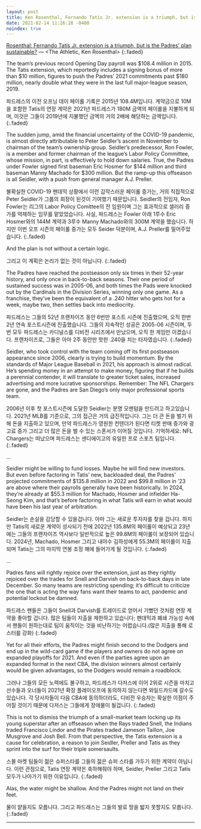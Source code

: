 ```yaml
---
layout: post
title: Ken Rosenthal, Fernando Tatis Jr. extension is a triumph, but is the Padres' plan sustainable
date: 2021-02-14 11:26:28 -0400
noindex: true
---
```


[Rosenthal: Fernando Tatis Jr. extension is a triumph, but is the Padres’ plan sustainable?](https://theathletic.com/2395916/2021/02/18/rosenthal-fernando-tatis-jr-extension-is-a-triumph-but-is-the-padres-plan-sustainable/) &mdash; <The Athletic, Ken Rosenthal>
{:.faded}

The team’s previous record Opening Day payroll was $108.4 million in 2015. The Tatis extension, which reportedly includes a signing bonus of more than $10 million, figures to push the Padres’ 2021 commitments past $180 million, nearly double what they were in the last full major-league season, 2019.

파드레스의 이전 오프닝 데이 페이롤 기록은 2015년 108.4M입니다. 계약금으로 10M을 포함한 Tatis의 연장 계약은 2021년 파드레스가 180M 금액의 페이롤을 지불하게 되며, 이것은 그들이 2019년에 지불했던 금액의 거의 2배에 해당하는 금액입니다.
{:.faded}

The sudden jump, amid the financial uncertainty of the COVID-19 pandemic, is almost directly attributable to Peter Seidler’s ascent in November to chairman of the team’s ownership group. Seidler’s predecessor, Ron Fowler, is a member and former chairman of the league’s Labor Policy Committee, whose mission, in part, is effectively to hold down salaries. True, the Padres under Fowler signed first baseman Eric Hosmer for $144 million and third baseman Manny Machado for $300 million. But the ramp-up this offseason is all Seidler, with a push from general manager A.J. Preller.

불확실한 COVID-19 펜데믹 상황에서 이런 갑작스러운 페이롤 증가는, 거의 직접적으로 Peter Seidler가 그룹의 회장이 된것이 기여했기 때문입니다. Seidler의 전임자, Ron Fowler는 리그의 Labor Policy Comittee의 전 임원이며 그는 효과적으로 샐러리 증가를 억제하는 임무를 맡았었습니다. 사실, 파드레스는 Fowler 아래 1루수 Eric Hosmer와의 144M 계약과 3루수 Manny Machado와의 300M 계약을 했습니다. 하지만 이번 오프 시즌의 페이롤 증가는 모두 Seider 덕분이며, A.J. Preller를 밀어주었습니다.
{:.faded}

And the plan is not without a certain logic.

그리고 이 계획은 논리가 없는 것이 아닙니다.
{:.faded}

The Padres have reached the postseason only six times in their 52-year history, and only once in back-to-back seasons. Their one period of sustained success was in 2005-06, and both times the Pads were knocked out by the Cardinals in the Division Series, winning only one game. As a franchise, they’ve been the equivalent of a .240 hitter who gets hot for a week, maybe two, then settles back into mediocrity.

파드레스는 그들의 52년 프랜차이즈 동안 6번만 포스트 시즌에 진출했으며, 오직 한번 2년 연속 포스트시즌에 진출했습니다. 그들의 지속적인 성공은 2005-06 시즌이며, 두 번 모두 파드레스는 카디널스를 디비전 시리즈에서 만났으며, 오직 한 게임만 이겼습니다. 프랜차이즈로, 그들은 아마 2주 동안만 핫한 .240을 치는 타자였습니다.
{:.faded}

Seidler, who took control with the team coming off its first postseason appearance since 2006, clearly is trying to build momentum. By the standards of Major League Baseball in 2021, his approach is almost radical. He’s spending money in an attempt to make money, figuring that if he builds a perennial contender, it will translate to greater ticket sales, increased advertising and more lucrative sponsorships. Remember: The NFL Chargers are gone, and the Padres are San Diego’s only major professional sports team.

2006년 이후 첫 포스트시즌에 도달한 Seidler는 분명 모멘텀을 만드려고 하고있습니다. 2021년 MLB를 기준으로, 그의 접근은 거의 급진적입니다. 그는 더 큰 돈을 벌기 위해 돈을 지출하고 있으며, 만약 파드레스가 영원한 컨텐더가 된다면 티켓 판매 증가와 광고료 증가 그리고 더 많은 돈을 벌 수 있는 스폰서가 이어질 것입니다. 기억하세요: NFL Chargers는 떠났으며 파드레스는 센디에이고의 유일한 프로 스포츠 팀입니다.
{:.faded}

...

Seidler might be willing to fund losses. Maybe he will find new investors. But even before factoring in Tatis’ new, backloaded deal, the Padres’ projected commitments of $135.8 million in 2022 and $99.8 million in ’23 are above where their payrolls generally have been historically. In 2024, they’re already at $55.3 million for Machado, Hosmer and infielder Ha-Seong Kim, and that’s before factoring in what Tatis will earn in what would have been his last year of arbitration.

Seidler는 손실을 감당할 수 있을겁니다. 아마 그는 새로운 투자자를 찾을 겁니다. 하지만 Tatis의 새로운 계약이 성사되기 전에 2022년 135.8M의 페이롤이 예상되고 23년에는 그들의 프랜차이즈 역사보다 일반적으로 높은 99.8M의 페이롤이 보장되어 있습니다. 2024년, Machado, Hosmer 그리고 내야수 김하성에게 55.3M의 페이롤이 지출되며 Tatis는 그의 마지막 연봉 조정 해에 들어가게 될 것입니다.
{:.faded}

...

Padres fans will rightly rejoice over the extension, just as they rightly rejoiced over the trades for Snell and Darvish on back-to-back days in late December. So many teams are restricting spending; it’s difficult to criticize the one that is acting the way fans want their teams to act, pandemic and potential lockout be damned.

파드레스 팬들은 그들이 Snell과 Darvish를 트레이드로 얻어서 기뻤던 것처럼 연장 계약을 좋아할 겁니다. 많은 팀들이 지출을 제한하고 있습니다; 펜데믹과 폐쇄 가능성 속에서 팬들이 원하는대로 팀이 움직이는 것을 비난하기는 어렵습니다.(많은 지출을 통해 로스터를 강화)
{:.faded}

Yet for all their efforts, the Padres might finish second to the Dodgers and end up in the wild-card game if the players and owners do not agree on expanded playoffs for 2021. And even if the parties agree upon an expanded format in the next CBA, the division winners almost certainly would be given advantages, so the Dodgers would remain a roadblock.

그러나 그들의 모든 노력에도 불구하고, 파드레스가 다저스에 이어 2위로 시즌을 마치고 선수들과 오너들이 2021년 확장 플레이오프에 동의하지 않는다면 와일드카드에 갈수도 있습니다. 각 당사자들이 다음 CBA에 동의하더라도, 디비전 우승자는 확실한 이점이 주어질 것이기 때문에 다저스는 그들에게 장애물이 될겁니다.
{:.faded}

This is not to dismiss the triumph of a small-market team locking up its young superstar after an offseason when the Rays traded Snell, the Indians traded Francisco Lindor and the Pirates traded Jameson Taillon, Joe Musgrove and Josh Bell. From that perspective, the Tatis extension is a cause for celebration, a reason to join Seidler, Preller and Tatis as they sprint into the surf for their triple somersaults.

스몰 마켓 팀들이 젊은 슈퍼스타를 그들의 젊은 슈퍼 스타를 가두기 위한 계약이 아닙니다. 이런 관점으로, Tatis 연장 계약은 축하해줘야 하며, Seidler, Preller 그리고 Tatis 모두가 나아가기 위한 이유입니다.
{:.faded}

Alas, the water might be shallow. And the Padres might not land on their feet.

물이 얕을지도 모릅니다. 그리고 파드래스는 그들의 발로 땅을 밟지 못할지도 모릅니다.
{:.faded}

---
